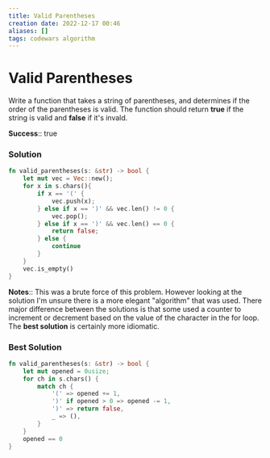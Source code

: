```yaml
---
title: Valid Parentheses
creation date: 2022-12-17 00:46
aliases: []
tags: codewars algorithm
---
```

# Valid Parentheses
Write a function that takes a string of parentheses, and determines if the order of the parentheses is valid. The function should return **true** if the string is valid and **false** if it's invald.

**Success**:: true

### Solution
```Rust
fn valid_parentheses(s: &str) -> bool {
	let mut vec = Vec::new();
	for x in s.chars(){
		if x == '(' {
			vec.push(x);
		} else if x == ')' && vec.len() != 0 {
			vec.pop();
		} else if x == ')' && vec.len() == 0 {
			return false;
		} else {
			continue
		}
	}
	vec.is_empty()
}
```

**Notes**:: This was a brute force of this problem. However looking at the solution I'm unsure there is a more elegant "algorithm" that was used. There major difference between the solutions is that some used a counter to increment or decrement based on the value of the character in the for loop. The **best solution** is certainly more idiomatic. 

### Best Solution
```Rust
fn valid_parentheses(s: &str) -> bool {
	let mut opened = 0usize;
	for ch in s.chars() {
		match ch {
			'(' => opened += 1,
			')' if opened > 0 => opened -= 1,
			')' => return false,
			_ => (),		
		}
	}
	opened == 0
}
```